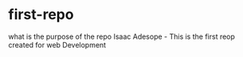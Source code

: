 # first-repo
what is the purpose of the repo
Isaac Adesope - This is the first reop created for web Development

